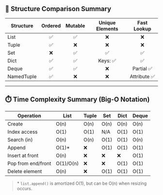 ## 🧩 Structure Comparison Summary

| Structure   | Ordered | Mutable | Unique Elements | Fast Lookup |
|-------------|:-------:|:-------:|:----------------:|:-----------:|
| List        |   ✅    |   ✅    |        ❌        |      ❌      |
| Tuple       |   ✅    |   ❌    |        ❌        |      ❌      |
| Set         |   ❌    |   ✅    |        ✅        |      ✅      |
| Dict        |   ✅    |   ✅    |    Keys: ✅      |      ✅      |
| Deque       |   ✅    |   ✅    |        ❌        | Partial ✅  |
| NamedTuple  |   ✅    |   ❌    |        ❌        |   Attribute ✅ |

---

## ⏱️ Time Complexity Summary (Big-O Notation)

| Operation           | List     | Tuple    | Set      | Dict     | Deque    |
|---------------------|----------|----------|----------|----------|----------|
| Create              | O(n)     | O(n)     | O(n)     | O(n)     | O(n)     |
| Index access        | O(1)     | O(1)     | N/A      | O(1)     | O(1)     |
| Search (in)         | O(n)     | O(n)     | O(1)     | O(1)     | O(n)     |
| Append              | O(1)*    | ❌       | O(1)     | O(1)     | O(1)     |
| Insert at front     | O(n)     | ❌       | ❌       | ❌       | O(1)     |
| Pop from end/front  | O(1)/O(n)| ❌       | ❌       | O(1)     | O(1)     |
| Delete element      | O(n)     | ❌       | O(1)     | O(1)     | O(1)     |

> \* `list.append()` is amortized O(1), but can be O(n) when resizing occurs.
